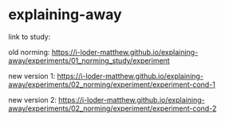 # explaining-away

link to study:

old norming: https://i-loder-matthew.github.io/explaining-away/experiments/01_norming_study/experiment

new version 1: https://i-loder-matthew.github.io/explaining-away/experiments/02_norming/experiment/experiment-cond-1

new version 2: https://i-loder-matthew.github.io/explaining-away/experiments/02_norming/experiment/experiment-cond-2
